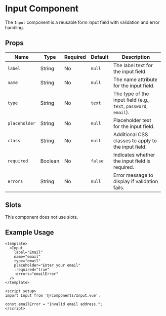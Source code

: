 # Input Component

The `Input` component is a reusable form input field with validation and error handling.

## Props

| Name         | Type    | Required | Default | Description                                                                 |
|--------------|---------|----------|---------|-----------------------------------------------------------------------------|
| `label`      | String  | No       | `null`  | The label text for the input field.                                         |
| `name`       | String  | No       | `null`  | The name attribute for the input field.                                     |
| `type`       | String  | No       | `text`  | The type of the input field (e.g., `text`, `password`, `email`).            |
| `placeholder`| String  | No       | `null`  | Placeholder text for the input field.                                       |
| `class`      | String  | No       | `null`  | Additional CSS classes to apply to the input field.                         |
| `required`   | Boolean | No       | `false` | Indicates whether the input field is required.                              |
| `errors`     | String  | No       | `null`  | Error message to display if validation fails.                               |

## Slots

This component does not use slots.

## Example Usage

```vue
<template>
  <Input
    label="Email"
    name="email"
    type="email"
    placeholder="Enter your email"
    :required="true"
    :errors="emailError"
  />
</template>

<script setup>
import Input from '@/components/Input.vue';

const emailError = "Invalid email address.";
</script>